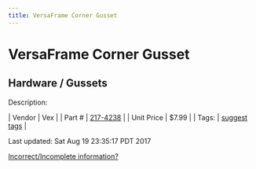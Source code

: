 ```yaml
---
title: VersaFrame Corner Gusset
---
```


# VersaFrame Corner Gusset
## Hardware / Gussets
Description: 	 

| Vendor | Vex | 
| Part # | [217-4238](http://www.vexrobotics.com/vexpro/versaframe/versaframegussetsandmounts.html) | 
| Unit Price | $7.99 | 
| Tags: | [suggest tags](https://docs.google.com/forms/d/e/1FAIpQLSeWyY8v3RgOty-MyWmh9U0iivNYN_molChYyS-0U-o-kOAv_g/viewform) | 

Last updated: Sat Aug 19 23:35:17 PDT 2017

 [Incorrect/Incomplete information?](https://docs.google.com/forms/d/e/1FAIpQLSeWyY8v3RgOty-MyWmh9U0iivNYN_molChYyS-0U-o-kOAv_g/viewform)